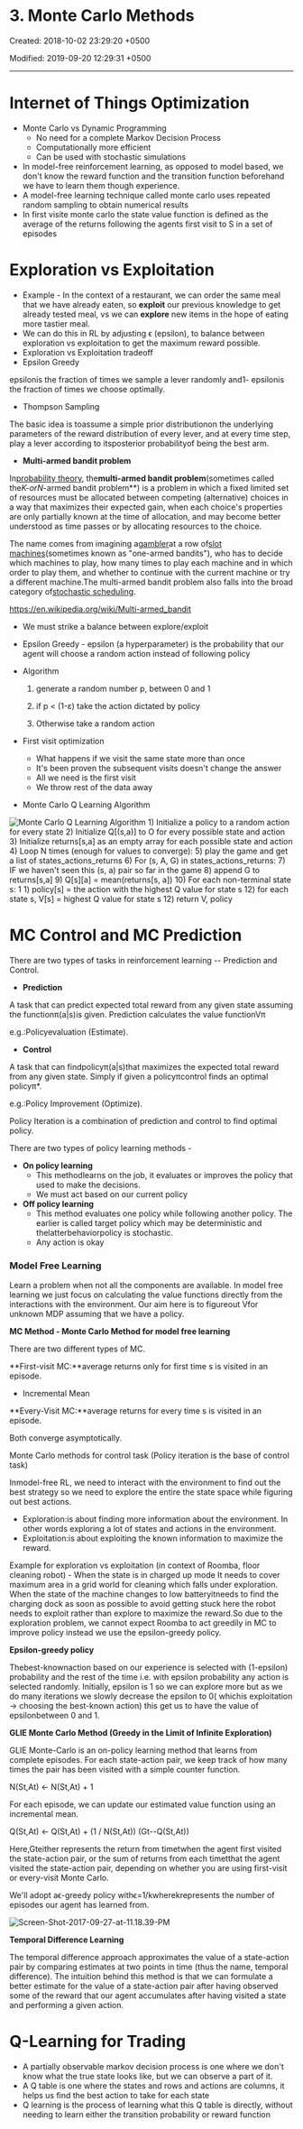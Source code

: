 # 3. Monte Carlo Methods

Created: 2018-10-02 23:29:20 +0500

Modified: 2019-09-20 12:29:31 +0500

---

# Internet of Things Optimization
-   Monte Carlo vs Dynamic Programming
    -   No need for a complete Markov Decision Process
    -   Computationally more efficient
    -   Can be used with stochastic simulations
-   In model-free reinforcement learning, as opposed to model based, we don't know the reward function and the transition function beforehand we have to learn them though experience.
-   A model-free learning technique called monte carlo uses repeated random sampling to obtain numerical results
-   In first visite monte carlo the state value function is defined as the average of the returns following the agents first visit to S in a set of episodes



# Exploration vs Exploitation
-   Example - In the context of a restaurant, we can order the same meal that we have already eaten, so **exploit** our previous knowledge to get already tested meal, vs we can **explore** new items in the hope of eating more tastier meal.
-   We can do this in RL by adjusting ϵ (epsilon), to balance between exploration vs exploitation to get the maximum reward possible.
-   Exploration vs Exploitation tradeoff
-   Epsilon Greedy

epsilonis the fraction of times we sample a lever randomly and1- epsilonis the fraction of times we choose optimally.
-   Thompson Sampling

The basic idea is toassume a simple prior distributionon the underlying parameters of the reward distribution of every lever, and at every time step, play a lever according to itsposterior probabilityof being the best arm.
-   **Multi-armed bandit problem**

In[probability theory](https://en.wikipedia.org/wiki/Probability_theory), the**multi-armed bandit problem**(sometimes called the***K*-or*N*-armed bandit problem**) is a problem in which a fixed limited set of resources must be allocated between competing (alternative) choices in a way that maximizes their expected gain, when each choice's properties are only partially known at the time of allocation, and may become better understood as time passes or by allocating resources to the choice.



The name comes from imagining a[gambler](https://en.wikipedia.org/wiki/Gambler)at a row of[slot machines](https://en.wikipedia.org/wiki/Slot_machines)(sometimes known as "one-armed bandits"), who has to decide which machines to play, how many times to play each machine and in which order to play them, and whether to continue with the current machine or try a different machine.The multi-armed bandit problem also falls into the broad category of[stochastic scheduling](https://en.wikipedia.org/wiki/Stochastic_scheduling).



<https://en.wikipedia.org/wiki/Multi-armed_bandit>


-   We must strike a balance between explore/exploit
-   Epsilon Greedy - epsilon (a hyperparameter) is the probability that our agent will choose a random action instead of following policy
-   Algorithm

    1.  generate a random number p, between 0 and 1

    2.  if p < (1-ε) take the action dictated by policy

    3.  Otherwise take a random action
-   First visit optimization
    -   What happens if we visit the same state more than once
    -   It's been proven the subsequent visits doesn't change the answer
    -   All we need is the first visit
    -   We throw rest of the data away
-   Monte Carlo Q Learning Algorithm



![Monte Carlo Q Learning Algorithm 1) Initialize a policy to a random action for every state 2) Initialize Q[(s,a)] to O for every possible state and action 3) Initialize returns[s,a] as an empty array for each possible state and action 4) Loop N times (enough for values to converge): 5) play the game and get a list of states_actions_returns 6) For (s, A, G) in states_actions_returns: 7) IF we haven't seen this (s, a) pair so far in the game 8) append G to returns[s,a] 9) Q[s][a] = mean(returns[s, a]) 10) For each non-terminal state s: 1 1) policy[s] = the action with the highest Q value for state s 12) for each state s, V[s] = highest Q value for state s 12) return V, policy ](media/3.-Monte-Carlo-Methods-image1.png)



# MC Control and MC Prediction

There are two types of tasks in reinforcement learning -- Prediction and Control.
-   **Prediction**

A task that can predict expected total reward from any given state assuming the functionπ(a|s)is given. Prediction calculates the value functionVπ

e.g.:Policyevaluation (Estimate).
-   **Control**

A task that can findpolicyπ(a|s)that maximizes the expected total reward from any given state. Simply if given a policyπcontrol finds an optimal policyπ*.

e.g.:Policy Improvement (Optimize).



Policy Iteration is a combination of prediction and control to find optimal policy.

There are two types of policy learning methods -
-   **On policy learning**
    -   This methodlearns on the job, it evaluates or improves the policy that used to make the decisions.
    -   We must act based on our current policy
-   **Off policy learning**
    -   This method evaluates one policy while following another policy. The earlier is called target policy which may be deterministic and thelatterbehaviorpolicy is stochastic.
    -   Any action is okay



### Model Free Learning

Learn a problem when not all the components are available. In model free learning we just focus on calculating the value functions directly from the interactions with the environment. Our aim here is to figureout Vfor unknown MDP assuming that we have a policy.



**MC Method - Monte Carlo Method for model free learning**

There are two different types of MC.

**First-visit MC:**average returns only for first time s is visited in an episode.
-   Incremental Mean

**Every-Visit MC:**average returns for every time s is visited in an episode.

Both converge asymptotically.



Monte Carlo methods for control task (Policy iteration is the base of control task)

Inmodel-free RL, we need to interact with the environment to find out the best strategy so we need to explore the entire the state space while figuring out best actions.


-   Exploration:is about finding more information about the environment. In other words exploring a lot of states and actions in the environment.
-   Exploitation:is about exploiting the known information to maximize the reward.



Example for exploration vs exploitation (in context of Roomba, floor cleaning robot) - When the state is in charged up mode It needs to cover maximum area in a grid world for cleaning which falls under exploration. When the state of the machine changes to low batteryitneeds to find the charging dock as soon as possible to avoid getting stuck here the robot needs to exploit rather than explore to maximize the reward.So due to the exploration problem, we cannot expect Roomba to act greedily in MC to improve policy instead we use the epsilon-greedy policy.



**Epsilon-greedy policy**

Thebest-knownaction based on our experience is selected with (1-epsilon) probability and the rest of the time i.e. with epsilon probability any action is selected randomly. Initially, epsilon is 1 so we can explore more but as we do many iterations we slowly decrease the epsilon to 0( whichis exploitation → choosing the best-known action) this get us to have the value of epsilonbetween 0 and 1.



**GLIE Monte Carlo Method (Greedy in the Limit of Infinite Exploration)**

GLIE Monte-Carlo is an on-policy learning method that learns from complete episodes. For each state-action pair, we keep track of how many times the pair has been visited with a simple counter function.

N(St,At) ← N(St,At) + 1



For each episode, we can update our estimated value function using an incremental mean.

Q(St,At) ← Q(St,At) + (1 / N(St,At)) (Gt--Q(St,At))



Here,Gteither represents the return from timetwhen the agent first visited the state-action pair, or the sum of returns from each timetthat the agent visited the state-action pair, depending on whether you are using first-visit or every-visit Monte Carlo.



We'll adopt aϵ-greedy policy withϵ=1/kwherekrepresents the number of episodes our agent has learned from.



![Screen-Shot-2017-09-27-at-11.18.39-PM](media/3.-Monte-Carlo-Methods-image2.png)

**Temporal Difference Learning**

The temporal difference approach approximates the value of a state-action pair by comparing estimates at two points in time (thus the name, temporal difference). The intuition behind this method is that we can formulate a better estimate for the value of a state-action pair after having observed some of the reward that our agent accumulates after having visited a state and performing a given action.



# Q-Learning for Trading
-   A partially observable markov decision process is one where we don't know what the true state looks like, but we can observe a part of it.
-   A Q table is one where the states and rows and actions are columns, it helps us find the best action to take for each state
-   Q learning is the process of learning what this Q table is directly, without needing to learn either the transition probability or reward function



